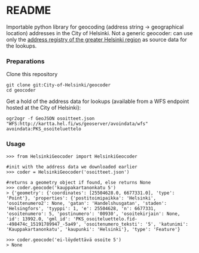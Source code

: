 # README

Importable python library for geocoding (address string -> geographical location) addresses in the City of Helsinki. Not a generic geocoder: can use only the [address registry of the greater Helsinki region](http://ptp.hel.fi/paikkatietohakemisto/?id=181) as source data for the lookups.

### Preparations
Clone this repository
```
git clone git:City-of-Helsinki/geocoder
cd geocoder
```

Get a hold of the address data for lookups (available from a WFS endpoint hosted at the City of Helsinki):
```
ogr2ogr -f GeoJSON osoitteet.json "WFS:http://kartta.hel.fi/ws/geoserver/avoindata/wfs" avoindata:PKS_osoiteluettelo
```

### Usage
```
>>> from HelsinkiGeocoder import HelsinkiGeocoder

#init with the address data we downloaded earlier
>>> coder = HelsinkiGeocoder('osoitteet.json')

#returns a geometry object if found, else returns None
>>> coder.geocode('kauppakartanonkatu 5')
> {'geometry': {'coordinates': [25504628.0, 6677331.0], 'type': 'Point'}, 'properties': {'postitoimipaikka': 'Helsinki', 'osoitenumero2': None, 'gatan': 'Handelshusgatan', 'staden': 'Helsingfors', 'tyyppi': 1, 'e': 25504628, 'n': 6677331, 'osoitenumero': 5, 'postinumero': '00930', 'osoitekirjain': None, 'id': 13992.0, 'gml_id': 'PKS_osoiteluettelo.fid--498474c_15191789947_-5a49', 'osoitenumero_teksti': '5', 'katunimi': 'Kauppakartanonkatu', 'kaupunki': 'Helsinki'}, 'type': 'Feature'}

>>> coder.geocode('ei-löydettävä osoite 5')
> None
```
